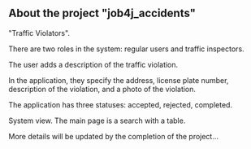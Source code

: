 ## About the project "job4j_accidents"

"Traffic Violators".

There are two roles in the system: regular users and traffic inspectors.

The user adds a description of the traffic violation.

In the application, they specify the address, license plate number, description of the violation, and a photo of the violation.

The application has three statuses: accepted, rejected, completed.

System view. The main page is a search with a table.

More details will be updated by the completion of the project...